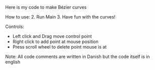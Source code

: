 Here is my code to make Bézier curves

How to use:
2. Run Main
3. Have fun with the curves!

Controls: 
- Left click and Drag move control point
- Right click to add point at mouse position
- Press scroll wheel to delete point mouse is at

Note:
All code comments are written in Danish but the code itself is in english

